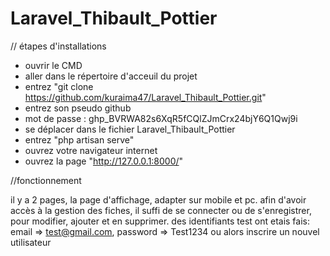 # Laravel_Thibault_Pottier
// étapes d'installations

- ouvrir le CMD
- aller dans le répertoire d'acceuil du projet 
- entrez "git clone https://github.com/kuraima47/Laravel_Thibault_Pottier.git"
- entrez son pseudo github
- mot de passe : 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
- se déplacer dans le fichier Laravel_Thibault_Pottier
- entrez "php artisan serve"
- ouvrez votre navigateur internet
- ouvrez la page "http://127.0.0.1:8000/"

//fonctionnement

il y a 2 pages, la page d'affichage, adapter sur mobile et pc.
afin d'avoir accès à la gestion des fiches, 
il suffi de se connecter ou de s'enregistrer, pour modifier, ajouter et en supprimer. 
des identifiants test ont etais fais: email => test@gmail.com, password => Test1234 ou alors inscrire un nouvel utilisateur


